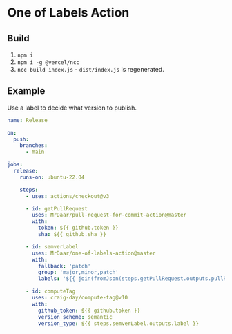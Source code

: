 # One of Labels Action

## Build

1. `npm i`
2. `npm i -g @vercel/ncc`
3. `ncc build index.js` - `dist/index.js` is regenerated.

## Example

Use a label to decide what version to publish.

```yaml
name: Release

on:
  push:
    branches:
      - main

jobs:
  release:
    runs-on: ubuntu-22.04

    steps:
      - uses: actions/checkout@v3

      - id: getPullRequest
        uses: MrDaar/pull-request-for-commit-action@master
        with:
          token: ${{ github.token }}
          sha: ${{ github.sha }}

      - id: semverLabel
        uses: MrDaar/one-of-labels-action@master
        with:
          fallback: 'patch'
          group: 'major,minor,patch'
          labels: '${{ join(fromJson(steps.getPullRequest.outputs.pullRequest).labels.*.name) }}'

      - id: computeTag
        uses: craig-day/compute-tag@v10
        with:
          github_token: ${{ github.token }}
          version_scheme: semantic
          version_type: ${{ steps.semverLabel.outputs.label }}
```
